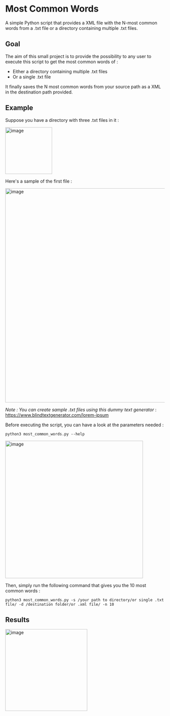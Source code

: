 # Most Common Words
A simple Python script that provides a XML file with the N-most common words from a .txt file or a directory containing multiple .txt files.

## Goal
The aim of this small project is to provide the possibility to any user to execute this script to get the most common words of :
- Either a directory containing multiple .txt files
- Or a single .txt file

It finally saves the N most common words from your source path as a XML in the destination path provided.

## Example
Suppose you have a directory with three .txt files in it :

<img width="148" alt="image" src="https://user-images.githubusercontent.com/61325001/143904945-22825eb1-f633-4ca3-8381-d24bade2c9bc.png">

Here's a sample of the first file :

<img width="678" alt="image" src="https://user-images.githubusercontent.com/61325001/143905058-e7ddea0d-3ca0-45ec-ae33-0ebfff04ba70.png">

_Note : You can create sample .txt files using this dummy text generator_ : https://www.blindtextgenerator.com/lorem-ipsum

Before executing the script, you can have a look at the parameters needed :

```
python3 most_common_words.py --help
```

<img width="435" alt="image" src="https://user-images.githubusercontent.com/61325001/143906157-45e24f72-94e3-4ec0-968c-79766256c3e5.png">

Then, simply run the following command that gives you the 10 most common words :

```
python3 most_common_words.py -s /your path to directory/or single .txt file/ -d /destination folder/or .xml file/ -n 10
```
## Results

<img width="259" alt="image" src="https://user-images.githubusercontent.com/61325001/143907027-721f6160-b21a-4faf-8547-78512b8a114a.png">
